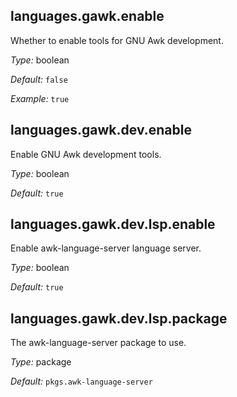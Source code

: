 [comment]: # (Do not edit this file as it is autogenerated. Go to docs/individual-docs if you want to make edits.)


[comment]: # (Please add your documentation on top of this line)

## languages\.gawk\.enable



Whether to enable tools for GNU Awk development\.



*Type:*
boolean



*Default:*
` false `



*Example:*
` true `



## languages\.gawk\.dev\.enable

Enable GNU Awk development tools\.



*Type:*
boolean



*Default:*
` true `



## languages\.gawk\.dev\.lsp\.enable



Enable awk-language-server language server\.



*Type:*
boolean



*Default:*
` true `



## languages\.gawk\.dev\.lsp\.package



The awk-language-server package to use\.



*Type:*
package



*Default:*
` pkgs.awk-language-server `
